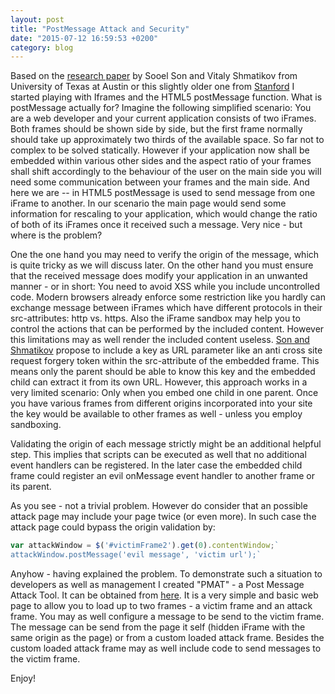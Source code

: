 ```yaml
---
layout: post
title: "PostMessage Attack and Security"
date: "2015-07-12 16:59:53 +0200"
category: blog
---
```


Based on the [research paper](https://www.cs.utexas.edu/~shmat/shmat_ndss13postman.pdf) by Sooel Son and Vitaly Shmatikov from University 
of Texas at Austin or this slightly older one from 
[Stanford](http://seclab.stanford.edu/websec/frames/post-message.pdf) 
I started playing with Iframes and the HTML5 postMessage function. 
What is postMessage actually for? Imagine the following simplified 
scenario: You are a web developer and your current application 
consists of two iFrames. Both frames should be shown side by side, 
but the first frame normally should take up approximately two thirds
of the available space. So far not to complex to be solved statically.
However if your application now shall be embedded within various other
sides and the aspect ratio of your frames shall shift accordingly to
the behaviour of the user on the main side you will need some communication
between your frames and the main side. And here we are -- in HTML5 
postMessage is used to send message from one iFrame to another. In our 
scenario the main page would send some information for rescaling to your 
application, which would change the ratio of both of its iFrames once it 
received such a message. Very nice - but where is the problem?


One the one hand you may need to verify the origin of the message, which
is quite tricky as we will discuss later. On the other hand you must ensure
that the received message does modify your application in an unwanted
manner - or in short: You need to avoid XSS while you include 
uncontrolled code.
Modern browsers already enforce some restriction like you hardly can 
exchange message between iFrames which have different protocols in 
their src-attributes: http vs. https. 
Also the iFrame sandbox may help you to control the actions that can 
be performed by the included content. However this limitations may as 
well render the included content useless.
[Son and Shmatikov](https://www.cs.utexas.edu/~shmat/shmat_ndss13postman.pdf) 
propose to include a key as URL parameter like an anti cross site request
forgery token within the src-attribute of the embedded frame. This means 
only the parent should be able to know this key and the embedded child 
can extract it from its own URL. However, this approach works in a very 
limited scenario: Only when you embed one child in one parent. Once you 
have various frames from different origins incorporated into your site 
the key would be available to other frames as well - unless you employ 
sandboxing.

Validating the origin of each message strictly might be an additional 
helpful step. This implies that scripts can be executed as well that no 
additional event handlers can be registered. In the later case the 
embedded child 
frame could register an evil onMessage event handler to another frame or
its parent.   

As you see - not a trivial problem. However do consider that an possible
attack page may include your page twice (or even more). In such case the
attack page could bypass the origin validation by:

```javascript
var attackWindow = $('#victimFrame2').get(0).contentWindow;`
attackWindow.postMessage('evil message', 'victim url');`
```

Anyhow - having explained the problem. To demonstrate such a situation to
developers as well as management I created "PMAT" - a Post Message Attack 
Tool. It can be obtained from 
[here](https://github.com/mmiedaner/security/tree/master/pmat). It is a 
very simple and basic web page to allow you to load up to two frames - 
a victim frame and an attack frame. You may as well configure a message 
to be send to the victim frame. The message can be send from the page it 
self (hidden iFrame with the same origin as the page) or from a custom 
loaded attack frame. Besides the custom loaded attack frame may as well 
include code to send messages to the victim frame.

Enjoy!
